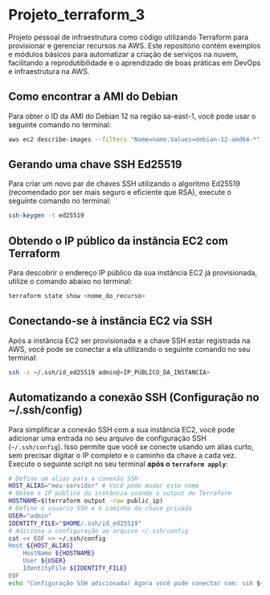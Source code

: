 # Projeto_terraform_3
Projeto pessoal de infraestrutura como código utilizando Terraform para provisionar e gerenciar recursos na AWS.
Este repositório contém exemplos e módulos básicos para automatizar a criação de serviços na nuvem, facilitando a reprodutibilidade e o aprendizado de boas práticas em DevOps e infraestrutura na AWS.

## Como encontrar a AMI do Debian
Para obter o ID da AMI do Debian 12 na região sa-east-1, você pode usar o seguinte comando no terminal:
```bash
aws ec2 describe-images --filters "Name=name,Values=debian-12-amd64-*" --region sa-east-1
```

## Gerando uma chave SSH Ed25519
Para criar um novo par de chaves SSH utilizando o algoritmo Ed25519 (recomendado por ser mais seguro e eficiente que RSA), execute o seguinte comando no terminal:
```bash
ssh-keygen -t ed25519
```

## Obtendo o IP público da instância EC2 com Terraform
Para descobrir o endereço IP público da sua instância EC2 já provisionada, utilize o comando abaixo no terminal:
```bash
terraform state show <nome_do_recurso>
```

## Conectando-se à instância EC2 via SSH
Após a instância EC2 ser provisionada e a chave SSH estar registrada na AWS, você pode se conectar a ela utilizando o seguinte comando no seu terminal:
```bash
ssh -i ~/.ssh/id_ed25519 admin@<IP_PÚBLICO_DA_INSTANCIA>
```

## Automatizando a conexão SSH (Configuração no ~/.ssh/config)
Para simplificar a conexão SSH com a sua instância EC2, você pode adicionar uma entrada no seu arquivo de configuração SSH (`~/.ssh/config`). Isso permite que você se conecte usando um alias curto, sem precisar digitar o IP completo e o caminho da chave a cada vez.
Execute o seguinte script no seu terminal **após o `terraform apply`**:
```bash
# Define um alias para a conexão SSH
HOST_ALIAS="meu-servidor" # Você pode mudar este nome
# Obtém o IP público da instância usando o output do Terraform
HOSTNAME=$(terraform output -raw public_ip)
# Define o usuário SSH e o caminho da chave privada
USER="admin"
IDENTITY_FILE="$HOME/.ssh/id_ed25519"
# Adiciona a configuração ao arquivo ~/.ssh/config
cat << EOF >> ~/.ssh/config
Host ${HOST_ALIAS}
    HostName ${HOSTNAME}
    User ${USER}
    IdentityFile ${IDENTITY_FILE}
EOF
echo "Configuração SSH adicionada! Agora você pode conectar com: ssh ${HOST_ALIAS}"
```